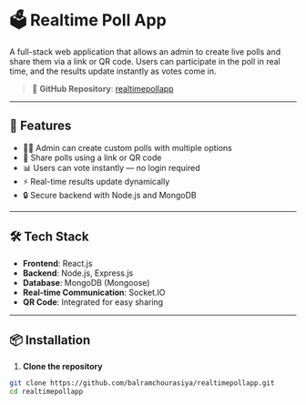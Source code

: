 # 🗳️ Realtime Poll App

A full-stack web application that allows an admin to create live polls and share them via a link or QR code. Users can participate in the poll in real time, and the results update instantly as votes come in.

> 🔗 **GitHub Repository**: [realtimepollapp](https://github.com/balramchourasiya/realtimepollapp.git)

---

## 🚀 Features

- 👨‍💼 Admin can create custom polls with multiple options
- 🔗 Share polls using a link or QR code
- 📊 Users can vote instantly — no login required
- ⚡ Real-time results update dynamically
- 🔒 Secure backend with Node.js and MongoDB

---

## 🛠️ Tech Stack

- **Frontend**: React.js
- **Backend**: Node.js, Express.js
- **Database**: MongoDB (Mongoose)
- **Real-time Communication**: Socket.IO
- **QR Code**: Integrated for easy sharing

---

## 📦 Installation

1. **Clone the repository**

```bash
git clone https://github.com/balramchourasiya/realtimepollapp.git
cd realtimepollapp
